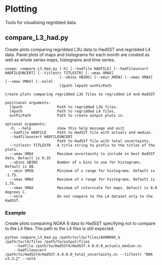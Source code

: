 # Plotting

Tools for visualising regridded data.

## compare_L3_had.py

Create plots comparing regridded L3U data to HadSST and regridded L4 data. Panel plots of maps and histograms for each
month are created as well as whole series maps, histograms and time series.

```
usage: compare_L3_Had.py [-h] [--hadfile HADFILE] [--hadfileuncert HADFILEUNCERT] [--titlestr TITLESTR] [--umax UMAX]
                         [--xbins XBINS] [--xmin XMIN] [--xmax XMAX] [--vmax VMAX] [--nol4]
                         l3path l4path outPicPath

Create plots comparing regridded L3U files to regridded L4 and HadSST

positional arguments:
  l3path                Path to regridded L3U files.
  l4path                Path to regridded L4 files.
  outPicPath            Path to create output plots in.

optional arguments:
  -h, --help            show this help message and exit
  --hadfile HADFILE     Path to HadSST file with actuals and median.
  --hadfileuncert HADFILEUNCERT
                        Path to HadSST file with total uncertainty.
  --titlestr TITLESTR   A title string to prefix to the titles of the plots.
  --umax UMAX           Maximum uncertainty to include in best HadSST data. Default is 0.35
  --xbins XBINS         Number of x bins to use for histograms. Default is 80.
  --xmin XMIN           Minimum of x range for histograms. Default is -1.75.
  --xmax XMAX           Maximum of x range for histograms. Default is 1.75.
  --vmax VMAX           Maximum of colorscale for maps. Default is 0.8 degrees C.
  --nol4                Do not compare to the L4 dataset only to the HadSST.
```

### Example

Create plots comparing NOAA 6 data to HadSST specifying not to compare to the L4 files. The path to the L4 files is
still expected.

```
python compare_L3_Had.py /path/to/l3u/files/AVHRR06_G /path/to/l4/files /path/to/output/files
    --hadfile /path/to/HadSST4/HadSST.4.0.0.0_actuals_median.nc
    --hadfileuncert /path/to/HadSST4/HadSST.4.0.0.0_total_uncertainty.nc --titlestr "N06 v3.3.2" --nol4
```